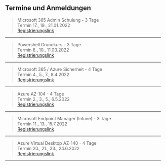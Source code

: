 ## Termine und Anmeldungen

> Microsoft 365 Admin Schulung - 3 Tage  
> Termin 17., 19., 21.01.2022  
> [Registrierungslink]()  
***  
> Powershell Grundkurs - 3 Tage  
> Termin 8., 10., 11.03.2022  
> [Registrierungslink]()  
***
> Microsoft 365 / Azure Sicherheit - 4 Tage  
> Termin 4., 5., 7., 8.4.2022  
> [Registrierungslink]()  
***
> Azure AZ-104 - 4 Tage  
> Termin 2., 3., 5., 6.5.2022  
> [Registrierungslink]()  
***
> Microsoft Endpoint Manager (Intune) - 3 Tage  
> Termin 11., 13., 15.7.2022  
> [Registrierungslink]()  
***
> Azure Virtual Desktop AZ-140 - 4 Tage  
> Termin 20., 21., 23., 24.6.2022  
> [Registrierungslink]()  
***

